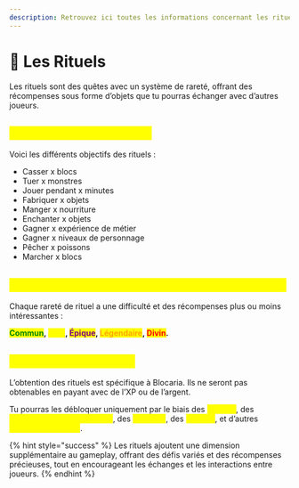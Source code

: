 ```yaml
---
description: Retrouvez ici toutes les informations concernant les rituels
---
```


# 📿 Les Rituels

Les rituels sont des quêtes avec un système de rareté, offrant des récompenses sous forme d’objets que tu pourras échanger avec d’autres joueurs.&#x20;

## <mark style="color:yellow;">**Quels sont les objectifs ?**</mark>

Voici les différents objectifs des rituels :

* Casser x blocs
* Tuer x monstres&#x20;
* Jouer pendant x minutes
* Fabriquer x objets
* Manger x nourriture
* Enchanter x objets
* Gagner x expérience de métier
* Gagner x niveaux de personnage
* Pêcher x poissons
* Marcher x blocs

## <mark style="color:yellow;">Q</mark><mark style="color:yellow;">**uelles sont les différentes raretés disponibles ?**</mark>

Chaque rareté de rituel a une difficulté et des récompenses plus ou moins intéressantes :

<mark style="color:green;">**Commun**</mark>**, **<mark style="color:yellow;">**Rare**</mark>**, **<mark style="color:purple;">**Épique**</mark>**, **<mark style="color:orange;">**Légendaire**</mark>**, **<mark style="color:red;">**Divin**</mark>**.**

## <mark style="color:yellow;">C</mark><mark style="color:yellow;">**omment en obtenir ?**</mark>

L’obtention des rituels est spécifique à Blocaria. Ils ne seront pas obtenables en payant avec de l’XP ou de l’argent.&#x20;

Tu pourras les débloquer uniquement par le biais des <mark style="color:yellow;">**métiers**</mark>, des <mark style="color:yellow;">**récompenses quotidiennes**</mark>, des <mark style="color:yellow;">**largages**</mark>, des <mark style="color:yellow;">**caisses**</mark>, et d’autres <mark style="color:yellow;">**activités similaires**</mark>.&#x20;

{% hint style="success" %}
Les rituels ajoutent une dimension supplémentaire au gameplay, offrant des défis variés et des récompenses précieuses, tout en encourageant les échanges et les interactions entre joueurs.
{% endhint %}
